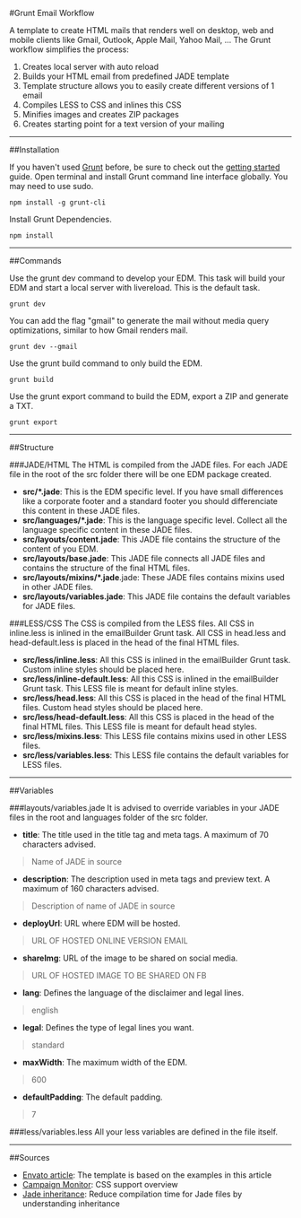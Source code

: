#Grunt Email Workflow

A template to create HTML mails that renders well on desktop, web and mobile clients like Gmail, Outlook, Apple Mail, Yahoo Mail, ... The Grunt workflow simplifies the process:
1. Creates local server with auto reload
2. Builds your HTML email from predefined JADE template
3. Template structure allows you to easily create different versions of 1 email 
4. Compiles LESS to CSS and inlines this CSS
5. Minifies images and creates ZIP packages
6. Creates starting point for a text version of your mailing

*****

##Installation

If you haven't used [Grunt](http://gruntjs.com/) before, be sure to check out the [getting started](http://gruntjs.com/getting-started) guide. Open terminal and install Grunt command line interface globally. You may need to use sudo.
```
npm install -g grunt-cli
```

Install Grunt Dependencies.
```
npm install
```

*****

##Commands

Use the grunt dev command to develop your EDM. This task will build your EDM and start a local server with livereload. This is the default task.
```
grunt dev
```

You can add the flag "gmail" to generate the mail without media query optimizations, similar to how Gmail renders mail.
```
grunt dev --gmail
```

Use the grunt build command to only build the EDM.
```
grunt build
```

Use the grunt export command to build the EDM, export a ZIP and generate a TXT.
```
grunt export
```

*****

##Structure

###JADE/HTML
The HTML is compiled from the JADE files. For each JADE file in the root of the src folder there will be one EDM package created.

- **src/*.jade**: This is the EDM specific level. If you have small differences like a corporate footer and a standard footer you should differenciate this content in these JADE files.
- **src/languages/*.jade**: This is the language specific level. Collect all the language specific content in these JADE files.
- **src/layouts/content.jade**: This JADE file contains the structure of the content of you EDM.
- **src/layouts/base.jade**: This JADE file connects all JADE files and contains the structure of the final HTML files.
- **src/layouts/mixins/*.jade**.jade: These JADE files contains mixins used in other JADE files.
- **src/layouts/variables.jade**: This JADE file contains the default variables for JADE files.

###LESS/CSS
The CSS is compiled from the LESS files. All CSS in inline.less is inlined in the emailBuilder Grunt task. All CSS in head.less and head-default.less is placed in the head of the final HTML files.

- **src/less/inline.less**: All this CSS is inlined in the emailBuilder Grunt task. Custom inline styles should be placed here.
- **src/less/inline-default.less**: All this CSS is inlined in the emailBuilder Grunt task. This LESS file is meant for default inline styles.
- **src/less/head.less**: All this CSS is placed in the head of the final HTML files. Custom head styles should be placed here.
- **src/less/head-default.less**: All this CSS is placed in the head of the final HTML files. This LESS file is meant for default head styles.
- **src/less/mixins.less**: This LESS file contains mixins used in other LESS files.
- **src/less/variables.less**: This LESS file contains the default variables for LESS files.

*****

##Variables

###layouts/variables.jade
It is advised to override variables in your JADE files in the root and languages folder of the src folder.

- **title**: The title used in the title tag and meta tags. A maximum of 70 characters advised.
> Name of JADE in source
- **description**: The description used in meta tags and preview text. A maximum of 160 characters advised.
> Description of name of JADE in source
- **deployUrl**: URL where EDM will be hosted.
> URL OF HOSTED ONLINE VERSION EMAIL
- **shareImg**: URL of the image to be shared on social media.
> URL OF HOSTED IMAGE TO BE SHARED ON FB
- **lang**: Defines the language of the disclaimer and legal lines.
> english
- **legal**: Defines the type of legal lines you want.
> standard
- **maxWidth**: The maximum width of the EDM.
> 600
- **defaultPadding**: The default padding.
> 7

###less/variables.less
All your less variables are defined in the file itself.

*****

##Sources
- [Envato article](http://webdesign.tutsplus.com/tutorials/creating-a-future-proof-responsive-email-without-media-queries--cms-23919): The template is based on the examples in this article
- [Campaign Monitor](https://www.campaignmonitor.com/css/): CSS support overview
- [Jade inheritance](https://github.com/paulyoung/jade-inheritance): Reduce compilation time for Jade files by understanding inheritance
